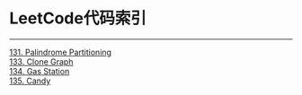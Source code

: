 # LeetCode代码索引

------
[131. Palindrome Partitioning](https://github.com/xghc1991/Algorithm/blob/master/leetcode/partition.cpp)<br>
[133. Clone Graph](https://github.com/xghc1991/Algorithm/blob/master/leetcode/cloneGraph.cpp)<br>
[134. Gas Station](https://github.com/xghc1991/Algorithm/blob/master/leetcode/gas-station.cpp)<br>
[135. Candy](https://github.com/xghc1991/Algorithm/blob/master/leetcode/candy.cpp)<br>
